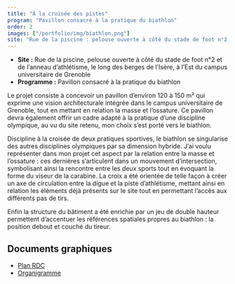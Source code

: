 ```yaml
---
title: "À la croisée des pistes"
program: "Pavillon consacré à la pratique du biathlon"
order: 2
images: ["/portfolio/img/biathlon.png"]
site: "Rue de la piscine : pelouse ouverte à côté du stade de foot n°2 et de l’anneau d’athlétisme, le long des berges de l’Isère, à l’est du campus universitaire de Grenoble"
---
```


* **Site :** Rue de la piscine, pelouse ouverte à côté du stade de foot n°2 et de l’anneau d’athlétisme, le long des berges de l’Isère, à l’Est du campus universitaire de Grenoble
* **Programme :** Pavillon consacré à la pratique du biathlon

Le projet consiste à concevoir un pavillon d’environ 120 à 150 m² qui exprime une vision architecturale intégrée dans le campus universitaire de Grenoble, tout en mettant en relation la masse et l’ossature. Ce pavillon devra également offrir un cadre adapté à la pratique d’une discipline olympique, au vu du site retenu, mon choix s’est porté vers le biathlon. 

Discipline à la croisée de deux pratiques sportives, le biathlon se singularise des autres disciplines olympiques par sa dimension hybride. J’ai voulu représenter dans mon projet cet aspect par la relation entre la masse et l’ossature : ces dernières s’articulent dans un mouvement d’intersection, symbolisant ainsi la rencontre entre les deux sports tout en évoquant la forme du viseur de la carabine. La croix a été orientée de telle façon à créer un axe de circulation entre la digue et la piste d’athlétisme, mettant ainsi en relation les éléments déjà présents sur le site tout en permettant l’accès aux différents pas de tirs. 

Enfin la structure du bâtiment a été enrichie par un jeu de double hauteur permettent d’accentuer les références spatiales propres au biathlon : la position debout et couché du tireur.


## Documents graphiques
- [Plan RDC](/portfolio/pdf/planrdc.pdf)
- [Organigramme](/portfolio/pdf/organigramme.pdf)

